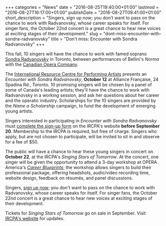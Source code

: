 +++
categories = "News"
date = "2016-08-25T19:40:00+01:00"
lastmod = "2016-08-27T16:17:00+01:00"
publishDate = "2016-08-27T09:41:00+01:00"
short_description = "Singers, sign up now; you don't want to pass on the chance to work with Radvanovsky, whose career speaks for itself. For singer fans, the October 22nd concert is a great chance to hear new voices at exciting stages of their development."
slug = "dont-miss-encounter-with-sondra-radvanovsky"
title = "Don&#039;t miss: Encounter with Sondra Radvanovsky"
+++

This fall, 10 singers will have the chance to work with famed soprano [Sondra Radvanovsky](/scene/people/sondra-radvanovsky/) in Toronto, between performances of Bellini's *Norma* with the [Canadian Opera Company](/scene/companies/canadian-opera-company/).

The [International Resource Centre for Performing Artists](http://ircpa.net/) presents an *Encounter with Sondra Radvanovsky*, **October 12** at Alliance Française, 24 Spadina Rd., Toronto. 10 promising singers will be chosen by a panel of some of Canada's leading artists; they'll have the chance to work with Radvanovsky in a working session, and ask her questions about her career and the operatic industry. Scholarships for the 10 singers are provided by the *Name a Scholarship* campaign, to fund the development of emerging young artists.

Singers interested in participating in *Encounter with Sondra Radvanovsky* must [complete the sign-up form](http://ircpa.net/new_site/wp-content/uploads/2016/08/Singer-Sign-up-Encounter-Sondra-Radvanovsky.pdf) on the IRCPA's website **before September 20**. Membership to the IRCPA is required, but free of charge. Singers who apply, but are not chosen to participate, will be invited to sit in and observe for a fee of $50.

The public will have a chance to hear these young singers in concert on **October 22**, at the IRCPA's *Singing Stars of Tomorrow*. At the concert, one singer will be given the opportunity to attend a 3-day workshop at OPERA America's [*Career Blueprints*](http://operaamerica.org/content/about/artists/CareerBlueprints.aspx); the workshop allows singers to build their professional package, offering headshots, audio/video recording time, website design, feedback on résumés, and panel discussions.

Singers, [sign up now](http://ircpa.net/new_site/wp-content/uploads/2016/08/Singer-Sign-up-Encounter-Sondra-Radvanovsky.pdf); you don't want to pass on the chance to work with Radvanovsky, whose career speaks for itself. For singer fans, the October 22nd concert is a great chance to hear new voices at exciting stages of their development.

Tickets for *Singing Stars of Tomorrow* go on sale in September. Visit [IRCPA's website](http://ircpa.net/) for updates.

